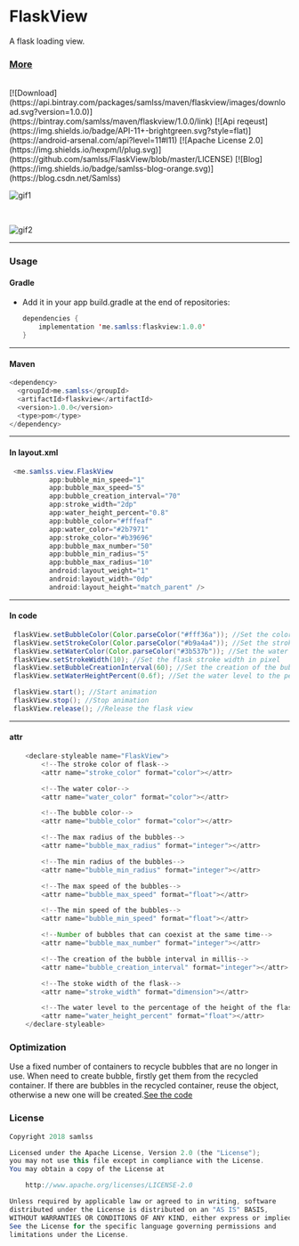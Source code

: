 # FlaskView
A flask loading view.

### [More](https://github.com/samlss/FunnyViews)

<br/>
[![Download](https://api.bintray.com/packages/samlss/maven/flaskview/images/download.svg?version=1.0.0)](https://bintray.com/samlss/maven/flaskview/1.0.0/link)  [![Api reqeust](https://img.shields.io/badge/API-11+-brightgreen.svg?style=flat)](https://android-arsenal.com/api?level=11#l11)  [![Apache License 2.0](https://img.shields.io/hexpm/l/plug.svg)](https://github.com/samlss/FlaskView/blob/master/LICENSE) [![Blog](https://img.shields.io/badge/samlss-blog-orange.svg)](https://blog.csdn.net/Samlss)

![gif1](https://github.com/samlss/FlaskView/blob/master/screenshots/screenshot1.gif)

<br/>

![gif2](https://github.com/samlss/FlaskView/blob/master/screenshots/screenshot2.gif)



------
### Usage

#### Gradle
- Add it in your app build.gradle at the end of repositories:
  ```java
  dependencies {
      implementation 'me.samlss:flaskview:1.0.0'
  }
  ```

------
#### Maven
```java
<dependency>
  <groupId>me.samlss</groupId>
  <artifactId>flaskview</artifactId>
  <version>1.0.0</version>
  <type>pom</type>
</dependency>
```
------

#### In layout.xml

```java
 <me.samlss.view.FlaskView
          app:bubble_min_speed="1"
          app:bubble_max_speed="5"
          app:bubble_creation_interval="70"
          app:stroke_width="2dp"
          app:water_height_percent="0.8"
          app:bubble_color="#fffeaf"
          app:water_color="#2b7971"
          app:stroke_color="#b39696"
          app:bubble_max_number="50"
          app:bubble_min_radius="5"
          app:bubble_max_radius="10"
          android:layout_weight="1"
          android:layout_width="0dp"
          android:layout_height="match_parent" />
```

------
#### In code
```java
 flaskView.setBubbleColor(Color.parseColor("#fff36a")); //Set the color of all the bubbles
 flaskView.setStrokeColor(Color.parseColor("#b9a4a4")); //Set the stroke color of flask
 flaskView.setWaterColor(Color.parseColor("#3b537b")); //Set the water color
 flaskView.setStrokeWidth(10); //Set the flask stroke width in pixel
 flaskView.setBubbleCreationInterval(60); //Set the creation of the bubble interval in millis
 flaskView.setWaterHeightPercent(0.6f); //Set the water level to the percentage of the height of the flask, value is [0-1]

 flaskView.start(); //Start animation
 flaskView.stop(); //Stop animation
 flaskView.release(); //Release the flask view
```

------

#### attr

```java
    <declare-styleable name="FlaskView">
        <!--The stroke color of flask-->
        <attr name="stroke_color" format="color"></attr>

        <!--The water color-->
        <attr name="water_color" format="color"></attr>

        <!--The bubble color-->
        <attr name="bubble_color" format="color"></attr>

        <!--The max radius of the bubbles-->
        <attr name="bubble_max_radius" format="integer"></attr>

        <!--The min radius of the bubbles-->
        <attr name="bubble_min_radius" format="integer"></attr>

        <!--The max speed of the bubbles-->
        <attr name="bubble_max_speed" format="float"></attr>

        <!--The min speed of the bubbles-->
        <attr name="bubble_min_speed" format="float"></attr>

        <!--Number of bubbles that can coexist at the same time-->
        <attr name="bubble_max_number" format="integer"></attr>

        <!--The creation of the bubble interval in millis-->
        <attr name="bubble_creation_interval" format="integer"></attr>

        <!--The stoke width of the flask-->
        <attr name="stroke_width" format="dimension"></attr>

        <!--The water level to the percentage of the height of the flask-->
        <attr name="water_height_percent" format="float"></attr>
    </declare-styleable>
```

### Optimization
Use a fixed number of containers to recycle bubbles that are no longer in use. When need to create bubble, firstly get them from the recycled container. If there are bubbles in the recycled container, reuse the object, otherwise a new one will be created.[See the code](https://github.com/samlss/FlaskView)


### License

```java
Copyright 2018 samlss

Licensed under the Apache License, Version 2.0 (the "License");
you may not use this file except in compliance with the License.
You may obtain a copy of the License at

    http://www.apache.org/licenses/LICENSE-2.0

Unless required by applicable law or agreed to in writing, software
distributed under the License is distributed on an "AS IS" BASIS,
WITHOUT WARRANTIES OR CONDITIONS OF ANY KIND, either express or implied.
See the License for the specific language governing permissions and
limitations under the License.
```